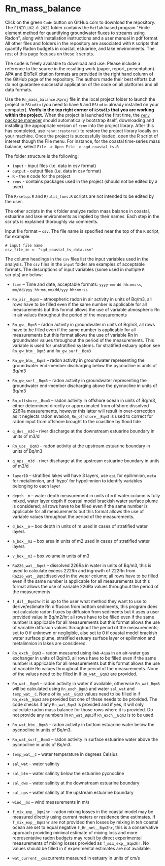 # Rn_mass_balance

Click on the green `Code` button on GitHub.com to download the repository. The `FINIFLUX2.0_2022` folder contains the `Matlab` based program "Finite element method for quantifying groundwater fluxes to streams using Radon", along with installation instructions and a user manual in pdf format. All other files and folders in the repository are associated with `R` scripts that quantify Radon budgets in coastal, estuarine, and lake environments. The rest of this page focuses on these `R` scripts.

The code is freely available to download and use. Please include a reference to the source in the resulting work (paper, report, presentation). APA and BibTeX citation formats are provided in the right hand column of the GitHub page of the repository. The authors made their best efforts but do not guarantee successful application of the code on all platforms and all data formats. 

Use the `Rn_mass_balance.Rproj` file in the local project folder to launch the project in `RStudio` (you need to have `R` and `RStudio` already installed on your computer). **Verify in the top right corner of `RStudio` that you are working within the project.** When the project is launched the first time, the [`renv` package maneger](https://rstudio.github.io/renv/articles/collaborating.html "collaborating with renv") should automatically bootstrap itself, downloading and installing the appropriate version of `renv` into the project library. After this has completed, use `renv::restore()` to restore the project library locally on your machine. Once the project is successfully loaded, open the R script of interest though the File menu. For instance, for the coastal time-series mass balance, select `File -> Open File -> sgd_coastal_ts.R`

The folder structure is the following:

-   `input` - input files (i.e. data in csv format)
-   `output` - output files (i.e. data in csv format)
-   `R` - the `R` code for the project
-   `renv` - contains packages used in the project (should not be edited by a user)

The `R/setup.R` and `R/util_funs.R` scripts are not intended to be edited by the user.

The other scripts in the `R` folder analyze radon mass balance in coastal, estuarine and lake environments as implied by their names. Each step in the scripts is explained thoroughly via comments.

Input file format – `csv`. The file name is specified near the top of the `R` script, for example: 
````
# input file name
csv_file_in <- "sgd_coastal_ts_data.csv"
````

The column headings in the `csv` files list the input variables used in the analysis. The `csv` files in the `input` folder are examples of acceptable formats. The descriptions of input variables (some used in multiple `R` scripts) are below:

-   `time` – Time and date, acceptable formats: `yyyy-mm-dd hh:mm:ss`, `mm/dd/yyy hh:mm`, `mm/dd/yyy hh:mm:ss`

-   `Rn_air__Bqm3` – atmospheric radon in air activity in units of Bq/m3, all rows have to be filled even if the same number is applicable for all measurements but this format allows the use of variable atmospheric Rn in air values throughout the period of the measurements

-   `Rn_gw__Bqm3` – radon activity in groundwater in units of Bq/m3, all rows have to be filled even if the same number is applicable for all measurements but this format allows the use of variable Rn in groundwater values throughout the period of the measurements. This variable is used for unstratified systems. for stratified estuary option see `Rn_gw_btm__Bqm3` and `Rn_gw_surf__Bqm3`

-   `Rn_gw_btm__Bqm3`  – radon activity in groundwater representing the groundwater end-member discharging below the pycnocline in units of Bq/m3

-   `Rn_gw_surf__Bqm3`  – radon activity in groundwater representing the groundwater end-member discharging above the pycnocline in units of Bq/m3

-   `Rn_offshore__Bqm3` – radon activity in offshore ocean in units of Bq/m3, either determined directly or approximated from offshore dissolved 226Ra measurements, however this latter will result in over-correction as it neglects radon evasion, `Rn_offshore__Bqm3` is used to correct for radon input from offshore brought to the coastline by flood tide

-   `q_dws__m3d` – river discharge at the downstream estuarine boundary in units of m3/d

-   `Rn_ups__Bqm3` – radon activity at the upstream estuarine boundary in units of Bq/m3

-   `q_ups__m3d` – river discharge at the upstream estuarine boundary in units of m3/d

-   `layerID` – stratified lakes will have 3 layers, use `epi` for epilimnion, `meta` for metalimnion, and 'hypo' for hypolimnion to identify variables belonging to each layer

-   `depth__m` – water depth measurement in units of `m` if water column is fully mixed, water layer depth if coastal model brackish water surface plume is considered; all rows have to be filled even if the same number is applicable for all measurements but this format allows the use of variable values throughout the period of the measurements.
-   `d_box__m` – box depth in units of m used in cases of stratified water layers

-   `a_box__m2` – box area in units of m2 used in cases of stratified water layers

-   `v_box__m3` – box volume in units of m3

-   `Ra226_wat__Bqm3` – dissolved 226Ra in water in units of Bq/m3, this is used to calculate excess 222Rn and ingrowth of 222Rn from `Ra226_wat__Bqm3`dissolved in the water column; all rows have to be filled even if the same number is applicable for all measurements but this format allows the use of variable 226Ra values throughout the period of the measurements

-   `f_dif__Bqm2hr` it is up to the user what method they want to use to derive/estimate Rn diffusion from bottom sediments, this program does not calculate radon fluxes by diffusion from sediments but it uses a user provided value in Bq/m2/hr; all rows have to be filled even if the same number is applicable for all measurements but this format allows the use of variable diffusion values throughout the period of the measurements; set to 0 if unknown or negligible, alse set to 0 if coastal model brackish water surface plume, stratified estuary surface layer or epilimnion and metalimnion in lakes are considered.

-   `Rn_exch__Bqm3` – radon measured using `RAD-Aqua` in an air-water gas exchanger in units of Bq/m3, all rows have to be filled even if the same number is applicable for all measurements but this format allows the use of variable Rn values throughout the period of the measurements. None of the values need to be filled in if `Rn_wat__Bqm3` are provided.

-   `Rn_wat__Bqm3` – radon activity in water if available, otherwise `Rn_wat_Bqm3` will be calculated using `Rn_exch_Bqm3` and water `sal_wat` and `temp_wat__C`. None of `Rn_wat__Bqm3` values need to be filled in if `Rn_exch__Bqm3` are provided but one of these needs to be provided. The code checks if any `Rn_wat_Bqm3` is provided and if yes, it will only calculate radon mass balance for those rows where it is provided. Do not provide any numbers in `Rn_wat_Bqm3`if `Rn_exch__Bqm3` is to be used.

-   `Rn_wat_btm__Bqm3` – radon activity in bottom estuarine water below the pycnocline in units of Bq/m3.

-   `Rn_wat_surf__Bqm3`  – radon activity in surface estuarine water above the pycnocline in units of Bq/m3.

-   `temp_wat__C` – water temperature in degrees Celsius

-   `sal_wat` – water salinity

-   `sal_btm` – water salinity below the estuarine pycnocline

-   `sal_dws` – water salinity at the downstream estuarine boundary

-   `sal_ups` – water salinity at the upstream estuarine boundary

-   `wind__ms` – wind measurements in m/s

-   `f_mix_exp__Bqm2hr` - radon mixing losses in the coastal model may be measured directly using current meters or residence time estimates. If `f_mix_exp__Bqm2hr` are not provided then losses by mixing in teh coastal ocean are set to equal negative `f_Rn_net__Bqm2hr`, this is a conservative approach providing minimal estimate of mixing loss and more representative radon budgets may result by direct experimental measurements of mixing losses provided as `f_mix_exp__Bqm2hr`. No values should be filled in if experimental estimates are not available.

- `wat_current__cms`currents measured in estuary in units of cm/s


